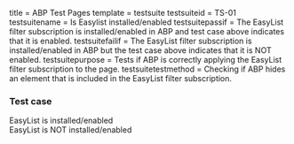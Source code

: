 title = ABP Test Pages
template = testsuite
testsuiteid = TS-01
testsuitename = Is Easylist installed/enabled
testsuitepassif = The EasyList filter subscription is installed/enabled in ABP and test case above indicates that it is enabled.
testsuitefailif = The EasyList filter subscription is installed/enabled in ABP but the test case above indicates that it is NOT enabled.
testsuitepurpose = Tests if ABP is correctly applying the EasyList filter subscription to the page.
testsuitetestmethod = Checking if ABP hides an element that is included in the EasyList filter subscription.

<h3>Test case</h3>
<div class="abp-testsuite-testcase">
<div class="abp-testsuite-testcase-inner">
  <div class="abp-testsuite-pass">
    EasyList is installed/enabled
  </div>
  <div id="abptest" class="abp-testsuite-fail">
    EasyList is NOT installed/enabled
  </div>
</div>  
</div>